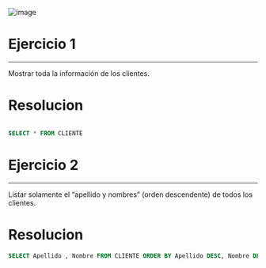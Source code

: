 ![image](https://github.com/user-attachments/assets/2b7b7130-80ab-42c5-ad20-336613ef9574)

# Ejercicio 1
---

Mostrar toda la información de los clientes.

# Resolucion
```sql

SELECT * FROM CLIENTE

```

# Ejercicio 2
---

Listar solamente el “apellido y nombres” (orden descendente) de todos los clientes.

# Resolucion
```sql
SELECT Apellido , Nombre FROM CLIENTE ORDER BY Apellido DESC, Nombre DESC
```
